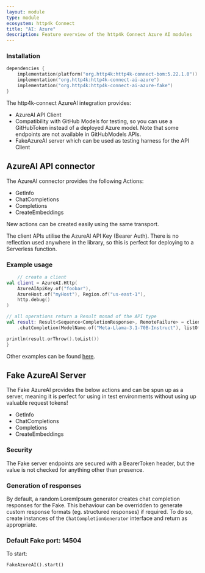 ```yaml
---
layout: module
type: module
ecosystem: http4k Connect
title: "AI: Azure"
description: Feature overview of the http4k Connect Azure AI modules
---
```



### Installation

```kotlin
dependencies {
    implementation(platform("org.http4k:http4k-connect-bom:5.22.1.0"))
    implementation("org.http4k:http4k-connect-ai-azure")
    implementation("org.http4k:http4k-connect-ai-azure-fake")
}
```

The http4k-connect AzureAI integration provides:

- AzureAI API Client
- Compatibility with GitHub Models for testing, so you can use a GitHubToken instead of a deployed Azure model. Note that some endpoints are not available in GitHubModels APIs.
- FakeAzureAI server which can be used as testing harness for the API Client 

## AzureAI API connector

The AzureAI connector provides the following Actions:

* GetInfo
* ChatCompletions
* Completions
* CreateEmbeddings

New actions can be created easily using the same transport.

The client APIs utilise the AzureAI API Key (Bearer Auth). There is no reflection used anywhere in the library, so
this is perfect for deploying to a Serverless function.

### Example usage

```kotlin
    // create a client
val client = AzureAI.Http(
    AzureAIApiKey.of("foobar"),
    AzureHost.of("myHost"), Region.of("us-east-1"),
    http.debug()
)

// all operations return a Result monad of the API type
val result: Result<Sequence<CompletionResponse>, RemoteFailure> = client
    .chatCompletion(ModelName.of("Meta-Llama-3.1-70B-Instruct"), listOf(Message.User("good afternoon"))), 1000, true)

println(result.orThrow().toList())
}
```

Other examples can be found [here](https://github.com/http4k/http4k-connect/tree/master/azure/fake/src/examples/kotlin).

## Fake AzureAI Server

The Fake AzureAI provides the below actions and can be spun up as a server, meaning it is perfect for using in test
environments without using up valuable request tokens!

* GetInfo
* ChatCompletions
* Completions
* CreateEmbeddings

### Security

The Fake server endpoints are secured with a BearerToken header, but the value is not checked for anything other than presence.

### Generation of responses

By default, a random LoremIpsum generator creates chat completion responses for the Fake. This behaviour can be
overridden to generate custom response formats (eg. structured responses) if required. To do so, create instances of
the `ChatCompletionGenerator` interface and return as appropriate.

### Default Fake port: 14504

To start:

```
FakeAzureAI().start()
```
